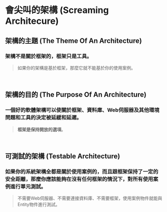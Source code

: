 # **會尖叫的架構 (Screaming Architecure)**

## **架構的主題 (The Theme Of An Architecture)**
### 架構不是關於框架的，框架只是工具。
>  如果你的架構是基於框架，那麼它就不能基於你的使用案例。

<br>

## **架構的目的 (The Purpose Of An Architecture)**
### 一個好的軟體架構可以使關於框架、資料庫、Web伺服器及其他環境問題和工具的決定被延緩和延遲。
>  **框架是保持開放的選項**。

<br>

## **可測試的架構 (Testable Architecture)**
### 如果你的系統架構全都是關於使用案例的，而且跟框架保持了一定的安全距離，那麼你應該能夠在沒有任何框架的情況下，對所有使用案例進行單元測試。
>  不需要Web伺服器、不需要連接資料庫、不需要框架，使用案例物件就能與 Entity物件進行測試。

<br>